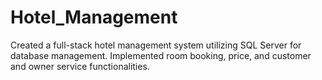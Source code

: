 # Hotel_Management
Created a full-stack hotel management system utilizing SQL Server for database management. Implemented room booking, price, and customer and owner service functionalities.
